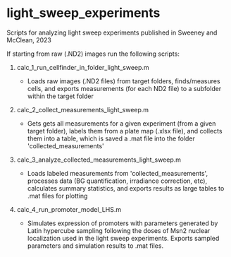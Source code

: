 # light_sweep_experiments
Scripts for analyzing light sweep experiments published in Sweeney and McClean, 2023
 
If starting from raw (.ND2) images run the following scripts:
 
1. calc_1_run_cellfinder_in_folder_light_sweep.m
   - Loads raw images (.ND2 files) from target folders, finds/measures cells, and exports measurements (for each ND2 file) to a subfolder within the target folder

2. calc_2_collect_measurements_light_sweep.m
   - Gets gets all measurements for a given experiment (from a given target folder), labels them from a plate map (.xlsx file), and collects them into a table, which is saved a .mat file into the folder 'collected_measurements'

3. calc_3_analyze_collected_measurements_light_sweep.m
   - Loads labeled measurements from 'collected_measurements', processes data (BG quantification, irradiance correction, etc), calculates summary statistics, and exports results as large tables to .mat files for plotting

3. calc_4_run_promoter_model_LHS.m
   - Simulates expression of promoters with parameters generated by Latin hypercube sampling following the doses of Msn2 nuclear localization used in the light sweep experiments. Exports sampled parameters and simulation results to .mat files.





